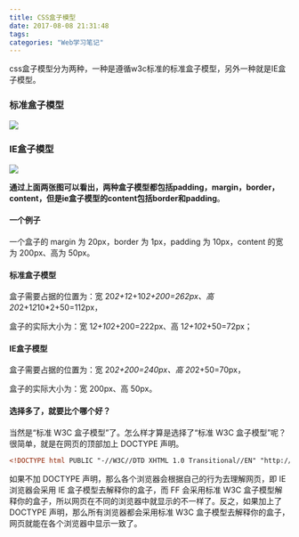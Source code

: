 ```yaml
---
title: CSS盒子模型
date: 2017-08-08 21:31:48
tags:
categories: "Web学习笔记"
---
```


css盒子模型分为两种，一种是遵循w3c标准的标准盒子模型，另外一种就是IE盒子模型。

### 标准盒子模型

![](/images/categories/web/022/01.png)

### IE盒子模型

![](/images/categories/web/022/02.png)

<!--more-->

**通过上面两张图可以看出，两种盒子模型都包括padding，margin，border，content，但是ie盒子模型的content包括border和padding**。

#### 一个例子

一个盒子的 margin 为 20px，border 为 1px，padding 为 10px，content 的宽为 200px、高为 50px。

#### 标准盒子模型

盒子需要占据的位置为：宽 20*2+1*2+10*2+200=262px、高 20*2+1*2*10*2+50=112px，

盒子的实际大小为：宽 1*2+10*2+200=222px、高 1*2+10*2+50=72px；

#### IE盒子模型

盒子需要占据的位置为：宽 20*2+200=240px、高 20*2+50=70px，

盒子的实际大小为：宽 200px、高 50px。

#### 选择多了，就要比个哪个好？

当然是“标准 W3C 盒子模型”了。怎么样才算是选择了“标准 W3C 盒子模型”呢？很简单，就是在网页的顶部加上 DOCTYPE 声明。

```xml
<!DOCTYPE html PUBLIC "-//W3C//DTD XHTML 1.0 Transitional//EN" "http://www.w3.org/TR/xhtml1/DTD/xhtml1-transitional.dtd">
```

如果不加 DOCTYPE 声明，那么各个浏览器会根据自己的行为去理解网页，即 IE 浏览器会采用 IE 盒子模型去解释你的盒子，而 FF 会采用标准 W3C 盒子模型解释你的盒子，所以网页在不同的浏览器中就显示的不一样了。反之，如果加上了 DOCTYPE 声明，那么所有浏览器都会采用标准 W3C 盒子模型去解释你的盒子，网页就能在各个浏览器中显示一致了。
